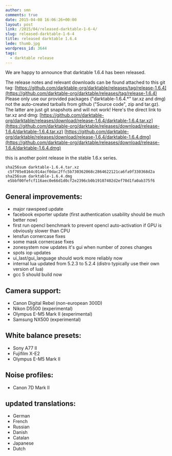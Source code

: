 ```yaml
---
author: smn
comments: true
date: 2015-04-08 16:06:26+00:00
layout: post
link: /2015/04/released-darktable-1-6-4/
slug: released-darktable-1-6-4
title: released darktable 1.6.4
lede: thumb.jpg
wordpress_id: 3644
tags:
  - darktable release
---
```

We are happy to announce that darktable 1.6.4 has been released.

The release notes and relevant downloads can be found attached to this git tag:
[https://github.com/darktable-org/darktable/releases/tag/release-1.6.4](https://github.com/darktable-org/darktable/releases/tag/release-1.6.4)
Please only use our provided packages ("darktable-1.6.4.*" tar.xz and dmg) not the auto-created tarballs from github ("Source code", zip and tar.gz). The latter are just git snapshots and will not work! Here's the direct link to tar.xz and dmg:
[https://github.com/darktable-org/darktable/releases/download/release-1.6.4/darktable-1.6.4.tar.xz](https://github.com/darktable-org/darktable/releases/download/release-1.6.4/darktable-1.6.4.tar.xz)
[https://github.com/darktable-org/darktable/releases/download/release-1.6.4/darktable-1.6.4.dmg](https://github.com/darktable-org/darktable/releases/download/release-1.6.4/darktable-1.6.4.dmg)

this is another point release in the stable 1.6.x series.

    sha256sum darktable-1.6.4.tar.xz
     c5f705e8164c014acf0dac2ffc5b730362068c2864622121ca6fa9f330368d2a
    sha256sum darktable-1.6.4.dmg
     e5bbf00fefcf116aec0e66d1d0cf2e2396cb0b19107402d2ef70d1fa0ab375f6

## General improvements:

* major rawspeed update
* facebook exporter update (first authentication usability should be much better now)
* first run opencl benchmark to prevent opencl auto-activation if GPU is obviously slower than CPU
* lensfun cornercase fixes
* some mask cornercase fixes
* zonesystem now updates it's gui when number of zones changes
* spots iop updates
* ui_last/gui_language should work more reliably now
* internal lua updated from 5.2.3 to 5.2.4 (distro typically use their own version of lua)
* gcc 5 should build now

## Camera support:

* Canon Digital Rebel (non-european 300D)
* Nikon D5500 (experimental)
* Olympus E-M5 Mark II (experimental)
* Samsung NX500 (experimental)

## White balance presets:

* Sony A77 II
* Fujifilm X-E2
* Olympus E-M5 Mark II

## Noise profiles:

* Canon 7D Mark II

## updated translations:

* German
* French
* Russian
* Danish
* Catalan
* Japanese
* Dutch


